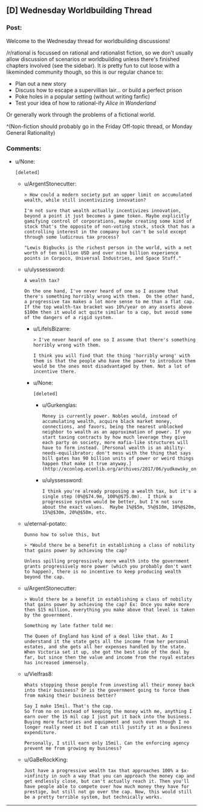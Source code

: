 ## [D] Wednesday Worldbuilding Thread

### Post:

Welcome to the Wednesday thread for worldbuilding discussions!

/r/rational is focussed on rational and rationalist fiction, so we don't usually allow discussion of scenarios or worldbuilding unless there's finished chapters involved (see the sidebar).  It *is* pretty fun to cut loose with a likeminded community though, so this is our regular chance to:

* Plan out a new story
* Discuss how to escape a supervillian lair... or build a perfect prison
* Poke holes in a popular setting (without writing fanfic)
* Test your idea of how to rational-ify *Alice in Wonderland*

Or generally work through the problems of a fictional world.

^(Non-fiction should probably go in the Friday Off-topic thread, or Monday General Rationality)


### Comments:

- u/None:
  ```
  [deleted]
  ```

  - u/ArgentStonecutter:
    ```
    > How could a modern society put an upper limit on accumulated wealth, while still incentivizing innovation?

    I'm not sure that wealth actually incentivizes innovation, beyond a point it just becomes a game token. Maybe explicitly gamifying control of corporations, maybe creating some kind of stock that's the opposite of non-voting stock, stock that has a controlling interest in the company but can't be sold except through some ludicrous tax process?

    "Lewis Bigbucks is the richest person in the world, with a net worth of ten million USD and over nine billion experience points in Corpoco, Universal Industries, and Space Stuff."
    ```

  - u/ulyssessword:
    ```
    A wealth tax?  

    On the one hand, I've never heard of one so I assume that there's something horribly wrong with them.  On the other hand, a progressive tax makes a lot more sense to me than a flat cap.  If the top wealth-tax bracket was 10%/year on any assets above $100m then it would act quite similar to a cap, but avoid some of the dangers of a rigid system.
    ```

    - u/LifeIsBizarre:
      ```
      > I've never heard of one so I assume that there's something horribly wrong with them.

      I think you will find that the thing 'horribly wrong' with them is that the people who have the power to introduce them would be the ones most disadvantaged by them. Not a lot of incentive there.
      ```

    - u/None:
      ```
      [deleted]
      ```

      - u/Gurkenglas:
        ```
        Money is currently power. Nobles would, instead of accumulating wealth, acquire black market money, connections, and favors, being the nearest unblocked neighbor to wealth as an approximation of power. If you start taxing contracts by how much leverage they give each party on society, more mafia-like structures will have to form instead. [Personal wealth is an ability-needs-equilibrator; don't mess with the thing that says bill gates has 90 billion units of power or weird things happen that make it true anyway.](http://econlog.econlib.org/archives/2017/06/yudkowsky_on_my.html)
        ```

      - u/ulyssessword:
        ```
        I think you're already proposing a wealth tax, but it's a single step (0%@$74.9m, 100%@$75.0m).  I think a progressive system would be better, but I'm not sure about the exact values.  Maybe 1%@$5m, 5%@$10m, 10%@$20m, 15%@$30m, 20%@$50m, etc.
        ```

  - u/eternal-potato:
    ```
    Dunno how to solve this, but

    > *Would there be a benefit in establishing a class of nobility that gains power by achieving the cap?

    Unless spilling progressively more wealth into the government grants progressively more power (which you probably don't want to happen), there is no incentive to keep producing wealth beyond the cap.
    ```

  - u/ArgentStonecutter:
    ```
    > Would there be a benefit in establishing a class of nobility that gains power by achieving the cap? Ex: Once you make more then $15 million, everything you make above that level is taken by the government.

    Something my late father told me:

    The Queen of England has kind of a deal like that. As I understand it the state gets all the income from her personal estates, and she gets all her expenses handled by the state. When Victoria set it up, she got the best side of the deal by far, but since then the value and income from the royal estates has increased immensely.
    ```

  - u/Vielfras8:
    ```
    Whats stopping those people from investing all their money back into their business? Or is the government going to force them from making their business better?

    Say I make 15mil. That's the cap.
    So from no on instead of keeping the money with me, anything I earn over the 15 mil cap I just put it back into the business. Buying more factories and equipment and such even though I no longer really need it but I can still justify it as a business expenditure.

    Personally, I still earn only 15mil. Can the enforcing agency prevent me from growing my business?
    ```

  - u/GaBeRockKing:
    ```
    Just have a progressive wealth tax that approaches 100% a $x->infinity in such a way that you can approach the money cap and get endlessly close, but can't actually reach it. Then you'll have people able to compete over how much money they have for prestige, but still not go over the cap. Now, this would still be a pretty terrible system, but technically works.
    ```

---

